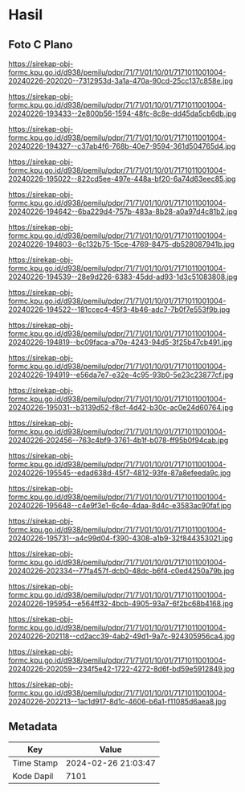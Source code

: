 # Hasil

## Foto C Plano

https://sirekap-obj-formc.kpu.go.id/d938/pemilu/pdpr/71/71/01/10/01/7171011001004-20240226-202020--7312953d-3a1a-470a-90cd-25cc137c858e.jpg

https://sirekap-obj-formc.kpu.go.id/d938/pemilu/pdpr/71/71/01/10/01/7171011001004-20240226-193433--2e800b56-1594-48fc-8c8e-dd45da5cb6db.jpg

https://sirekap-obj-formc.kpu.go.id/d938/pemilu/pdpr/71/71/01/10/01/7171011001004-20240226-194327--c37ab4f6-768b-40e7-9594-361d504765d4.jpg

https://sirekap-obj-formc.kpu.go.id/d938/pemilu/pdpr/71/71/01/10/01/7171011001004-20240226-195022--822cd5ee-497e-448a-bf20-6a74d63eec85.jpg

https://sirekap-obj-formc.kpu.go.id/d938/pemilu/pdpr/71/71/01/10/01/7171011001004-20240226-194642--6ba229d4-757b-483a-8b28-a0a97d4c81b2.jpg

https://sirekap-obj-formc.kpu.go.id/d938/pemilu/pdpr/71/71/01/10/01/7171011001004-20240226-194603--6c132b75-15ce-4769-8475-db528087941b.jpg

https://sirekap-obj-formc.kpu.go.id/d938/pemilu/pdpr/71/71/01/10/01/7171011001004-20240226-194539--28e9d226-6383-45dd-ad93-1d3c51083808.jpg

https://sirekap-obj-formc.kpu.go.id/d938/pemilu/pdpr/71/71/01/10/01/7171011001004-20240226-194522--181ccec4-45f3-4b46-adc7-7b0f7e553f9b.jpg

https://sirekap-obj-formc.kpu.go.id/d938/pemilu/pdpr/71/71/01/10/01/7171011001004-20240226-194819--bc09faca-a70e-4243-94d5-3f25b47cb491.jpg

https://sirekap-obj-formc.kpu.go.id/d938/pemilu/pdpr/71/71/01/10/01/7171011001004-20240226-194919--e56da7e7-e32e-4c95-93b0-5e23c23877cf.jpg

https://sirekap-obj-formc.kpu.go.id/d938/pemilu/pdpr/71/71/01/10/01/7171011001004-20240226-195031--b3139d52-f8cf-4d42-b30c-ac0e24d60764.jpg

https://sirekap-obj-formc.kpu.go.id/d938/pemilu/pdpr/71/71/01/10/01/7171011001004-20240226-202456--763c4bf9-3761-4b1f-b078-ff95b0f94cab.jpg

https://sirekap-obj-formc.kpu.go.id/d938/pemilu/pdpr/71/71/01/10/01/7171011001004-20240226-195545--edad638d-45f7-4812-93fe-87a8efeeda9c.jpg

https://sirekap-obj-formc.kpu.go.id/d938/pemilu/pdpr/71/71/01/10/01/7171011001004-20240226-195648--c4e9f3e1-6c4e-4daa-8d4c-e3583ac90faf.jpg

https://sirekap-obj-formc.kpu.go.id/d938/pemilu/pdpr/71/71/01/10/01/7171011001004-20240226-195731--a4c99d04-f390-4308-a1b9-32f844353021.jpg

https://sirekap-obj-formc.kpu.go.id/d938/pemilu/pdpr/71/71/01/10/01/7171011001004-20240226-202334--77fa457f-dcb0-48dc-b6f4-c0ed4250a79b.jpg

https://sirekap-obj-formc.kpu.go.id/d938/pemilu/pdpr/71/71/01/10/01/7171011001004-20240226-195954--e564ff32-4bcb-4905-93a7-6f2bc68b4168.jpg

https://sirekap-obj-formc.kpu.go.id/d938/pemilu/pdpr/71/71/01/10/01/7171011001004-20240226-202118--cd2acc39-4ab2-49d1-9a7c-924305956ca4.jpg

https://sirekap-obj-formc.kpu.go.id/d938/pemilu/pdpr/71/71/01/10/01/7171011001004-20240226-202059--234f5e42-1722-4272-8d6f-bd59e5912849.jpg

https://sirekap-obj-formc.kpu.go.id/d938/pemilu/pdpr/71/71/01/10/01/7171011001004-20240226-202213--1ac1d917-8d1c-4606-b6a1-f11085d6aea8.jpg


## Metadata

| Key        | Value               |
| ---------- | ------------------- |
| Time Stamp | 2024-02-26 21:03:47 |
| Kode Dapil | 7101                |



